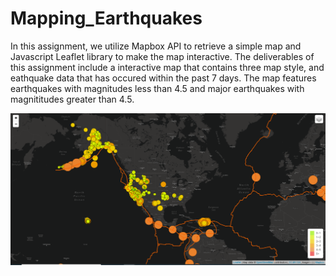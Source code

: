 # Mapping_Earthquakes
In this assignment, we utilize Mapbox API to retrieve a simple map and Javascript Leaflet library to make the map interactive. The deliverables of this assignment include a interactive map that contains three map style, and eathquake data that has occured within the past 7 days. The map features earthquakes with magnitudes less than 4.5 and major earthquakes with magnititudes greater than 4.5. 

<img src ='https://github.com/osbornej-tech/Mapping_Earthquakes/blob/main/image/final%20map.png'>
